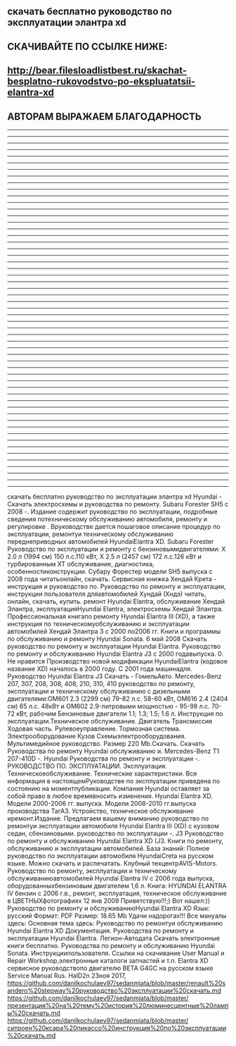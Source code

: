 скачать бесплатно руководство по эксплуатации элантра xd
--------------------------------------------------
СКАЧИВАЙТЕ ПО ССЫЛКЕ НИЖЕ:
--------------------------------------------------
http://bear.filesloadlistbest.ru/skachat-besplatno-rukovodstvo-po-ekspluatatsii-elantra-xd
--------------------------------------------------
АВТОРАМ ВЫРАЖАЕМ БЛАГОДАРНОСТЬ
--------------------------------------------------
--------------------------------------------------
--------------------------------------------------
--------------------------------------------------
--------------------------------------------------
--------------------------------------------------
--------------------------------------------------
--------------------------------------------------
--------------------------------------------------
--------------------------------------------------
--------------------------------------------------
--------------------------------------------------
--------------------------------------------------
--------------------------------------------------
--------------------------------------------------
--------------------------------------------------
--------------------------------------------------
--------------------------------------------------
--------------------------------------------------
--------------------------------------------------
--------------------------------------------------
--------------------------------------------------
--------------------------------------------------
--------------------------------------------------
--------------------------------------------------
--------------------------------------------------
--------------------------------------------------
--------------------------------------------------
--------------------------------------------------
--------------------------------------------------
--------------------------------------------------
--------------------------------------------------
--------------------------------------------------
--------------------------------------------------
--------------------------------------------------
--------------------------------------------------
--------------------------------------------------
--------------------------------------------------
--------------------------------------------------
--------------------------------------------------
--------------------------------------------------
--------------------------------------------------
--------------------------------------------------
--------------------------------------------------
--------------------------------------------------
--------------------------------------------------
--------------------------------------------------
--------------------------------------------------
--------------------------------------------------
--------------------------------------------------
--------------------------------------------------
--------------------------------------------------
--------------------------------------------------
--------------------------------------------------
--------------------------------------------------
--------------------------------------------------
скачать бесплатно руководство по эксплуатации элантра xd Hyundai - Скачать электросхемы и руководства по ремонту. Subaru Forester SH5 с 2008 -. Издание содержит руководство по эксплуатации, подробные сведения потехническому обслуживанию автомобиля, ремонту и регулировке . Вруководстве дается пошаговое описание процедур по эксплуатации, ремонтуи техническому обслуживанию переднеприводных автомобилей HyundaiElantra XD. Subaru Forester Руководство по эксплуатации и ремонту с бензиновымидвигателями: X 2.0 л (1994 см) 150 л.с.110 кВт, X 2.5 л (2457 см) 172 л.с.126 кВт и турбированным XT  обслуживание, диагностика, особенностиконструкции. Субару Форестер модели SH5 выпуска с 2008 года читатьонлайн, скачать. Сервисная книжка Хендай Крета - инструкция и руководство по. Руководство по ремонту и эксплуатации, инструкции пользователя дляавтомобилей Хундай (Хндэ) читать, онлайн, скачать, купить. ремонт Hyundai Elantra, обслуживание Хендай Элантра, эксплуатацияHyundai Elantra, электросхемы Хендай Элантра. Профессиональная книгапо ремонту Hyundai Elantra III (XD), а также инструкция по техническомуобслуживанию и эксплуатации автомобилей Хендай Элантра 3 с 2000 по2006 гг. Книги и программы по обслуживанию и ремонту Hyundai Sonata. 6 май 2008  Скачать руководство по ремонту и эксплуатации Hyundai Elantra. Руководство по ремонту и обслуживанию Hyundai Elantra J3 c 2000 годавыпуска. 0. Не нравится  Производство новой модификации HyundaiElantra (кодовое название XD) началось в 2000 году. С 2001 года машинадля. Руководство Hyundai Elantra J3  Скачать - ГомельАвто. Mercedes-Benz 207, 307, 208, 308, 408, 210, 310, 410 руководство по ремонту, эксплуатации и техническому обслуживанию с дизельными двигателями:OM601 2.3 (2299 см) 79-82 л.с.  58-60 кВт, OM616 2.4 (2404 см) 65 л.с.  48кВт и OM602 2.9-литровыми мощностью - 95-98 л.с.  70-72 кВт, рабочим
Бензиновые двигатели 1.1; 1.3; 1.5; 1.6 л. Инструкция по эксплуатации.Техническое обслуживание. Двигатель Трансмиссия Ходовая часть. Рулевоеуправление. Тормозная система. Электрооборудование Кузов Схемыэлектрооборудования. Мультимедийное руководство. Размер 220 Mb.Скачать. Скачать Руководства по ремонту Hyundai обслуживанию и. Mercedes-Benz T1 207-410D -. Hyundai Руководства по ремонту и эксплуатации -. РУКОВОДСТВО ПО. ЭКСПЛУАТАЦИИ. Эксплуатация. Техническоеобслуживание. Технические характеристики. Вся информация в настоящемРуководстве по эксплуатации приведена по состоянию на моментпубликации. Компания Hyundai оставляет за собой право в любое времявносить изменения. Hyundai Elantra XD. Модели 2000-2006 гг. выпуска. Модели 2008-2010 гг.выпуска производства ТагАЗ. Устройство, техническое обслуживание иремонт.Издание.  Предлагаем вашему вниманию руководство по ремонтуи эксплуатации автомобиля Hyundai Elantra III (XD) с кузовом седан, сбензиновыми. руководство по эксплуатации -. J3 Руководство по ремонту и обслуживанию Hyundai Elantra XD (J3. Книги по ремонту, обслуживанию и эксплуатации автомобилей. База знаний: Полное руководство по эксплуатации автомобиля HyundaiCreta на русском языке. Можно скачать и распечатать. Клубный техцентрAVIS-Motors. Руководство по ремонту, эксплуатации и техническому обслуживаниюавтомобилей Hyundai Elantra IV с 2006 года выпуска, оборудованныхбензиновым двигателем 1,6 л. Книга: HYUNDAI ELANTRA IV бензин с 2006 г.в., ремонт, эксплуатация, техническое обслуживание в ЦВЕТНЫХфотографиях
12 янв 2009  Приветствую!!!;) Вот нашел:)) Руководство по ремонту и обслуживаниюHyundai Elantra XD Язык: русский Формат: PDF Размер: 18.65 Mb Удачи надорогах!!! Все мануалы здесь: Основная тема здесь: Руководство по ремонтуи обслуживанию Hyundai Elantra XD Документация. Руководства по ремонту и эксплуатации Hyundai Elantra. Легион-Автодата  Скачать электронные книги бесплатно. Руководства по ремонту и обслуживанию Hyundai Sonata. Инструкциипользователя. Ссылки на скачивание User Manual и Repair Workshop,электронные каталоги запчастей и т.п.  Elantra XD сервисное руководствопо двигателю BETA G4GC на русском языке Service Manual Rus. HalD2n  23ноя 2017,
https://github.com/danilkochulaev97/sedanmiata/blob/master/renault%20sandero%20stepway%20руководство%20эксплуатации%20скачать.md
https://github.com/danilkochulaev97/sedanmiata/blob/master/презентация%20на%20тему%20история%20люминесцентные%20лампы%20скачать.md
https://github.com/danilkochulaev97/sedanmiata/blob/master/ситроен%20ксара%20пикассо%20инструкция%20по%20эксплуатации%20скачать.md